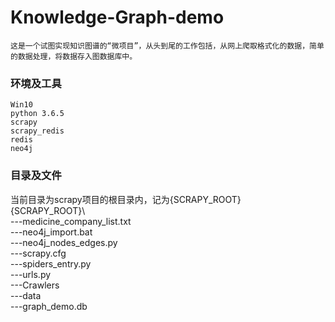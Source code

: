 # Knowledge-Graph-demo
	这是一个试图实现知识图谱的“微项目”，从头到尾的工作包括，从网上爬取格式化的数据，简单的数据处理，将数据存入图数据库中。

### 环境及工具
	Win10
	python 3.6.5
	scrapy
	scrapy_redis
	redis
	neo4j
### 目录及文件
当前目录为scrapy项目的根目录内，记为{SCRAPY_ROOT}  
{SCRAPY_ROOT}\  
	---medicine_company_list.txt  
	---neo4j_import.bat  
	---neo4j_nodes_edges.py  
	---scrapy.cfg  
	---spiders_entry.py  
	---urls.py  
	---Crawlers  
	---data  
	---graph_demo.db  
